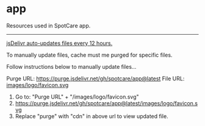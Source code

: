 # app
Resources used in SpotCare app.

---

[jsDelivr auto-updates files every 12 hours.](https://github.com/jsdelivr/jsdelivr/issues/18124)

To manually update files, cache must me purged for specific files.

Follow instructions below to manually update files...

Purge URL: https://purge.jsdelivr.net/gh/spotcare/app@latest
File URL: [images/logo/favicon.svg](/images/logo/favicon.svg)
1. Go to: "Purge URL" + "/images/logo/favicon.svg"
2. https://purge.jsdelivr.net/gh/spotcare/app@latest/images/logo/favicon.svg
3. Replace "purge" with "cdn" in above url to view updated file.
